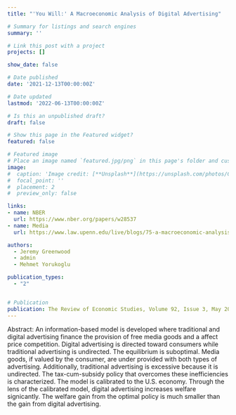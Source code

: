 ```yaml
---
title: "'You Will:' A Macroeconomic Analysis of Digital Advertising"

# Summary for listings and search engines
summary: ''

# Link this post with a project
projects: []

show_date: false

# Date published
date: '2021-12-13T00:00:00Z'

# Date updated
lastmod: '2022-06-13T00:00:00Z'

# Is this an unpublished draft?
draft: false

# Show this page in the Featured widget?
featured: false

# Featured image
# Place an image named `featured.jpg/png` in this page's folder and customize its options here.
image:
#  caption: 'Image credit: [**Unsplash**](https://unsplash.com/photos/CpkOjOcXdUY)'
#  focal_point: ''
#  placement: 2
#  preview_only: false

links:
- name: NBER
  url: https://www.nber.org/papers/w28537
- name: Media
  url: https://www.law.upenn.edu/live/blogs/75-a-macroeconomic-analysis-reveals-the-benefits-for

authors:
  - Jeremy Greenwood
  - admin
  - Mehmet Yorukoglu

publication_types:
  - "2"


# Publication
publication: The Review of Economic Studies, Volume 92, Issue 3, May 2025
---
```


Abstract: An information-based model is developed where traditional and digital advertising finance the provision of free media goods and a affect price competition. Digital advertising is directed toward consumers while traditional advertising is undirected. The equilibrium is suboptimal. Media goods, if valued by the consumer, are under provided with both types of advertising. Additionally, traditional advertising is excessive because it is undirected. The tax-cum-subsidy policy that overcomes these inefficiencies is characterized. The model is calibrated to the U.S. economy. Through the lens of the calibrated model, digital advertising increases welfare signicantly. The welfare gain from the optimal policy is much smaller than the gain from digital advertising.




